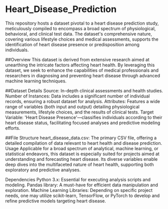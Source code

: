 # Heart_Disease_Prediction
 This repository hosts a dataset pivotal to a heart disease prediction study, meticulously compiled to encompass a broad spectrum of physiological, behavioral, and clinical test data. The dataset's comprehensive nature, covering various lifestyle choices and medical assessments, supports the identification of heart disease presence or predisposition among individuals.

##Overview This dataset is derived from extensive research aimed at unearthing the intricate factors affecting heart health. By leveraging this dataset, we seek to enhance the capabilities of medical professionals and researchers in diagnosing and preventing heart disease through advanced machine learning techniques.

##Dataset Details Source: In-depth clinical assessments and health studies. Number of Instances: Data includes a significant number of individual records, ensuring a robust dataset for analysis. Attributes: Features a wide range of variables (both input and output) detailing physiological measurements, lifestyle choices, and the results of clinical tests. Target Variable: 'Heart Disease Presence'—classifies individuals according to their heart disease status, facilitating focused analyses and predictive modeling efforts.

##File Structure heart_disease_data.csv: The primary CSV file, offering a detailed compilation of data relevant to heart health and disease prediction. Usage Applicable for a broad spectrum of analytical, machine learning, or statistical endeavors, this dataset is especially suited for projects aimed at understanding and forecasting heart disease. Its diverse variables enable deep dives into the multifaceted nature of heart health, supporting both exploratory and predictive analyses.

Dependencies Python 3.x: Essential for executing analysis scripts and modeling. Pandas library: A must-have for efficient data manipulation and exploration. Machine Learning Libraries: Depending on specific project needs, one may utilize scikit-learn, TensorFlow, or PyTorch to develop and refine predictive models targeting heart disease.
